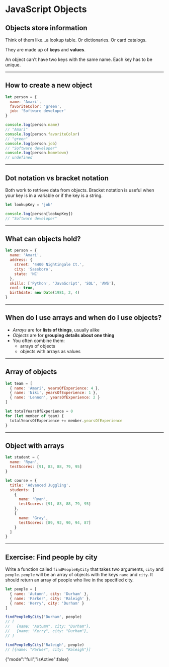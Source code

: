 # JavaScript Objects

## Objects store information

Think of them like...a lookup table. Or dictionaries. Or card catalogs.

They are made up of **keys** and **values**.

An object can't have two keys with the same name. Each key has to be unique.

---

## How to create a new object

```js
let person = {
  name: 'Amari',
  favoriteColor: 'green',
  job: 'Software developer'
}

console.log(person.name)
// "Amari"
console.log(person.favoriteColor)
// "green"
console.log(person.job)
// "Software developer"
console.log(person.hometown)
// undefined
```

---

## Dot notation vs bracket notation

Both work to retrieve data from objects.
Bracket notation is useful when your key is in a variable or if the key is a string.

```js
let lookupKey = 'job'

console.log(person[lookupKey])
// "Software developer"
```

---

## What can objects hold?

```js
let person = {
  name: 'Amari',
  address: {
    street: '4400 Nightingale Ct.',
    city: 'Sassboro',
    state: 'NC'
  },
  skills: ['Python', 'JavaScript', 'SQL', 'AWS'],
  cool: true,
  birthdate: new Date(1981, 2, 4)
}
```

---

## When do I use arrays and when do I use objects?

- _Arrays_ are for **lists of things**, usually alike
- _Objects_ are for **grouping details about one thing**
- You often combine them:
  - arrays of objects
  - objects with arrays as values

---

## Array of objects

```js
let team = [
  { name: 'Amari', yearsOfExperience: 4 },
  { name: 'Niki', yearsOfExperience: 1 },
  { name: 'Lennon', yearsOfExperience: 2 }
]

let totalYearsOfExperience = 0
for (let member of team) {
  totalYearsOfExperience += member.yearsOfExperience
}
```

---

## Object with arrays

```js
let student = {
  name: 'Ryan',
  testScores: [91, 83, 88, 79, 95]
}

let course = {
  title: 'Advanced Juggling',
  students: [
    {
      name: 'Ryan',
      testScores: [91, 83, 88, 79, 95]
    },
    {
      name: 'Gray',
      testScores: [89, 92, 90, 94, 87]
    }
  ]
}
```

---

## Exercise: Find people by city

Write a function called `findPeopleByCity` that takes two arguments, `city` and `people`. `people` will be an array of objects with the keys `name` and `city`. It should return an array of people who live in the specified city.

```js
let people = [
  { name: 'Autumn', city: 'Durham' },
  { name: 'Parker', city: 'Raleigh' },
  { name: 'Kerry', city: 'Durham' }
]

findPeopleByCity('Durham', people)
// [
//   {name: "Autumn", city: "Durham"},
//   {name: "Kerry", city: "Durham"},
// ]

findPeopleByCity('Raleigh', people)
// [{name: "Parker", city: "Raleigh"}]
```
{"mode":"full","isActive":false}
